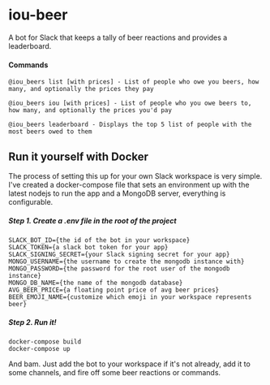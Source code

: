 # iou-beer

A bot for Slack that keeps a tally of beer reactions and provides a leaderboard.

#### Commands

```
@iou_beers list [with prices] - List of people who owe you beers, how many, and optionally the prices they pay

@iou_beers iou [with prices] - List of people who you owe beers to, how many, and optionally the prices you'd pay

@iou_beers leaderboard - Displays the top 5 list of people with the most beers owed to them
```



## Run it yourself with Docker

The process of setting this up for your own Slack workspace is very simple. I've created a docker-compose file that sets an environment up with the latest nodejs to run the app and a MongoDB server, everything is configurable.

##### Step 1. Create a **.env** file in the root of the project

```
SLACK_BOT_ID={the id of the bot in your workspace}
SLACK_TOKEN={a slack bot token for your app}
SLACK_SIGNING_SECRET={your Slack signing secret for your app}
MONGO_USERNAME={the username to create the mongodb instance with}
MONGO_PASSWORD={the password for the root user of the mongodb instance}
MONGO_DB_NAME={the name of the mongodb database}
AVG_BEER_PRICE={a floating point price of avg beer prices}
BEER_EMOJI_NAME={customize which emoji in your workspace represents beer}
```

##### Step 2. Run it!

```
docker-compose build
docker-compose up
```

And bam. Just add the bot to your workspace if it's not already, add it to some channels, and fire off some beer reactions or commands.